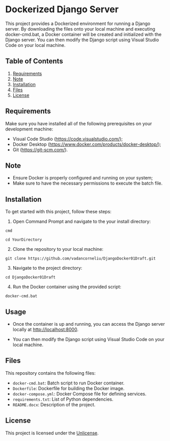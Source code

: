 # Dockerized Django Server

This project provides a Dockerized environment for running a Django server. By downloading the files onto your local machine and executing docker-cmd.bat, a Docker container will be created and initialized with the Django server. You can then modify the Django script using Visual Studio Code on your local machine.

## Table of Contents

1. [Requirements](#requirements)
2. [Note](#note)
3. [Installation](#installation)
4. [Files](#files)
5. [License](#license)

## Requirements

Make sure you have installed all of the following prerequisites on your development machine:
- Visual Code Studio (https://code.visualstudio.com/);
-	Docker Desktop (https://www.docker.com/products/docker-desktop/);
-	Git (https://git-scm.com/).

## Note
- Ensure Docker is properly configured and running on your system;
- Make sure to have the necessary permissions to execute the batch file.

## Installation

To get started with this project, follow these steps:

1. Open Command Prompt and navigate to the your install directory:

```
cmd
```

```
cd YourDirectory
```

2. Clone the repository to your local machine:

```
git clone https://github.com/vadancorneliu/DjangoDocker01Draft.git
```

3. Navigate to the project directory:

```
cd DjangoDocker01Draft
```

4. Run the Docker container using the provided script:

```
docker-cmd.bat
```
## Usage

- Once the container is up and running, you can access the Django server locally at [http://localhost:8000](http://localhost:8000).
   
- You can then modify the Django script using Visual Studio Code on your local machine.


## Files

This repository contains the following files:

- `docker-cmd.bat`: Batch script to run Docker container.
- `Dockerfile`: Dockerfile for building the Docker image.
- `docker-compose.yml`: Docker Compose file for defining services.
- `requirements.txt`: List of Python dependencies.
- `README.docx`: Description of the project.


## License

This project is licensed under the [Unlicense](.).
